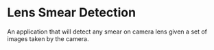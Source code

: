 # Lens Smear Detection

An application that will detect any smear on camera lens given a set of images taken by the camera.
